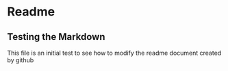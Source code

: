 # Readme

## Testing the Markdown

This file is an initial test to see how to modify the readme document created by github
